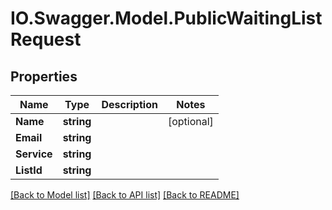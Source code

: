 # IO.Swagger.Model.PublicWaitingListRequest
## Properties

Name | Type | Description | Notes
------------ | ------------- | ------------- | -------------
**Name** | **string** |  | [optional] 
**Email** | **string** |  | 
**Service** | **string** |  | 
**ListId** | **string** |  | 

[[Back to Model list]](../README.md#documentation-for-models) [[Back to API list]](../README.md#documentation-for-api-endpoints) [[Back to README]](../README.md)

